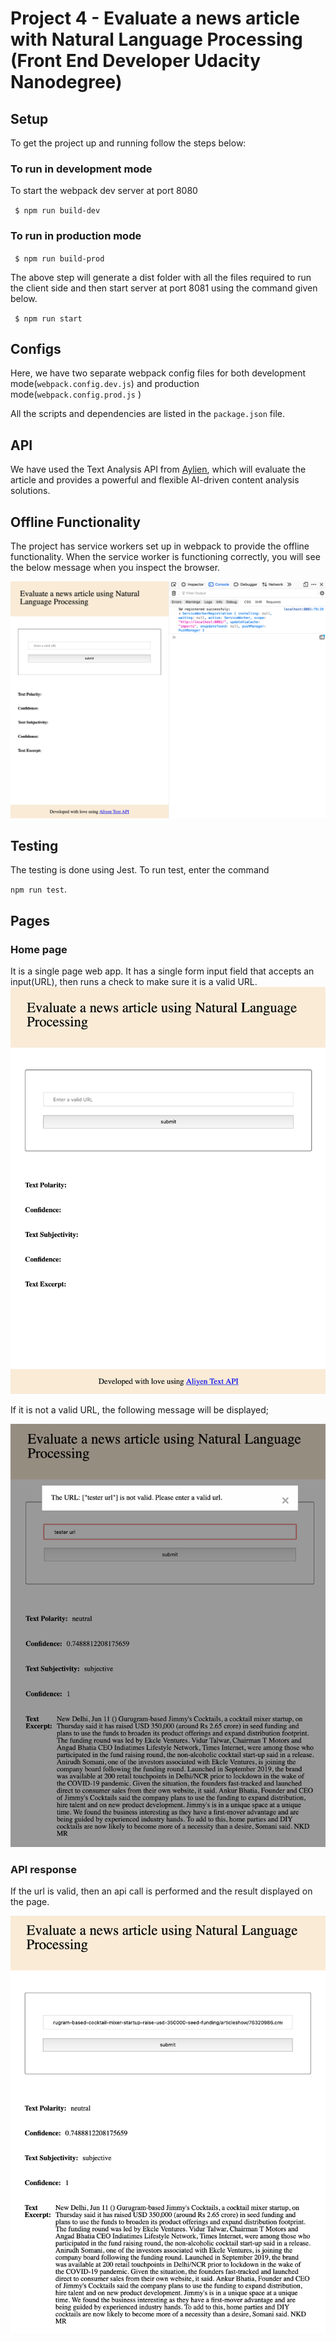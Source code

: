 # Project 4 - Evaluate a news article with Natural Language Processing (Front End Developer Udacity Nanodegree)

## Setup

To get the project up and running follow the steps below:

### To run in development mode

To start the webpack dev server at port 8080

` $ npm run build-dev`

### To run in production mode

` $ npm run build-prod`

The above step will generate a dist folder with all the files required to run the client side and then start server at port 8081 using the command given below.

` $ npm run start`

## Configs

Here, we have two separate webpack config files for both development mode(`webpack.config.dev.js`) and production mode(`webpack.config.prod.js` )

All the scripts and dependencies are listed in the `package.json` file.

## API

We have used the Text Analysis API from [Aylien](https://aylien.com/text-api/), which will evaluate the article and provides a powerful and flexible AI-driven content analysis solutions.

## Offline Functionality

The project has service workers set up in webpack to provide the offline functionality. When the service worker is functioning correctly, you will see the below message when you inspect the browser.

![service worker message](https://github.com/harshitagupta30/evaluate-news-nlp/blob/master/images/img4.png)
## Testing

The testing is done using Jest. To run test, enter the command 

`npm run test`. 

## Pages

### Home page

It is a single page web app. It has a single form input field that accepts an input(URL), then runs a check to make sure it is a valid URL. 
![Homepage](https://github.com/harshitagupta30/evaluate-news-nlp/blob/master/images/img1.png)

If it is not a valid URL, the following message will be displayed;

![Invalid URL](https://github.com/harshitagupta30/evaluate-news-nlp/blob/master/images/img3.png)

### API response

If the url is valid, then an api call is performed and the result displayed on the page.

![Result](https://github.com/harshitagupta30/evaluate-news-nlp/blob/master/images/img2.png)
